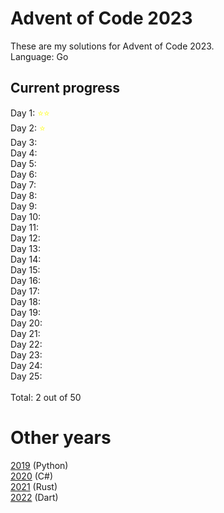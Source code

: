 # Advent of Code 2023

These are my solutions for Advent of Code 2023.\
Language: Go

## Current progress

Day 1: <span style="color:yellow">&#11088;&#11088;</span>\
Day 2: <span style="color:yellow">&#11088;</span>\
Day 3: <span style="color:yellow"></span>\
Day 4: <span style="color:yellow"></span>\
Day 5: <span style="color:yellow"></span>\
Day 6: <span style="color:yellow"></span>\
Day 7: <span style="color:yellow"></span>\
Day 8: <span style="color:yellow"></span>\
Day 9: <span style="color:yellow"></span>\
Day 10: <span style="color:yellow"></span>\
Day 11: <span style="color:yellow"></span>\
Day 12: <span style="color:yellow"></span>\
Day 13: <span style="color:yellow"></span>\
Day 14: <span style="color:yellow"></span>\
Day 15: <span style="color:yellow"></span>\
Day 16: <span style="color:yellow"></span>\
Day 17: <span style="color:yellow"></span>\
Day 18: <span style="color:yellow"></span>\
Day 19: <span style="color:yellow"></span>\
Day 20: <span style="color:yellow"></span>\
Day 21: <span style="color:yellow"></span>\
Day 22: <span style="color:yellow"></span>\
Day 23: <span style="color:yellow"></span>\
Day 24: <span style="color:yellow"></span>\
Day 25: <span style="color:yellow"></span>\
\
Total: 2 out of 50

# Other years

[2019](https://github.com/Bjoergermeister/AdventOfCode2019) (Python)\
[2020](https://github.com/Bjoergermeister/AdventOfCode2020) (C#)\
[2021](https://github.com/Bjoergermeister/AdventOfCode2021) (Rust)\
[2022](https://github.com/Bjoergermeister/AdventOfCode2022) (Dart)
